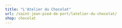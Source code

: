 ```yaml
---
title: "L'Atelier du Chocolat"
url: /saint-jean-pied-de-port/latelier-du-chocolat/
shop: chocolat
---
```

